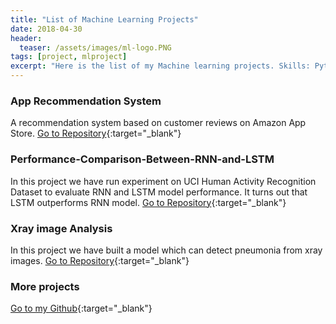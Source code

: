 ```yaml
---
title: "List of Machine Learning Projects"
date: 2018-04-30
header:
  teaser: /assets/images/ml-logo.PNG
tags: [project, mlproject]
excerpt: "Here is the list of my Machine learning projects. Skills: Python, Keras,TensorFlow, Scikit-Learn, NumPy, Pandas, Machine Learning, Deep Learning"
---
```

### App Recommendation System
A recommendation system based on customer reviews on Amazon App Store.
[Go to Repository](https://github.com/sheikhhanif/encryption.git){:target="_blank"} 


### Performance-Comparison-Between-RNN-and-LSTM
In this project we have run experiment on UCI Human Activity Recognition Dataset to evaluate RNN and LSTM model performance. It turns out that LSTM outperforms RNN model.
[Go to Repository](https://github.com/sheikhhanif/Performance-Comparison-Between-RNN-and-LSTM-Model){:target="_blank"} 

### Xray image Analysis
In this project we have built a model which can detect pneumonia from xray images.
[Go to Repository](https://github.com/sheikhhanif/X_ray-Image-Processing){:target="_blank"} 

### More projects
[Go to my Github](https://github.com/sheikhhanif/){:target="_blank"}
